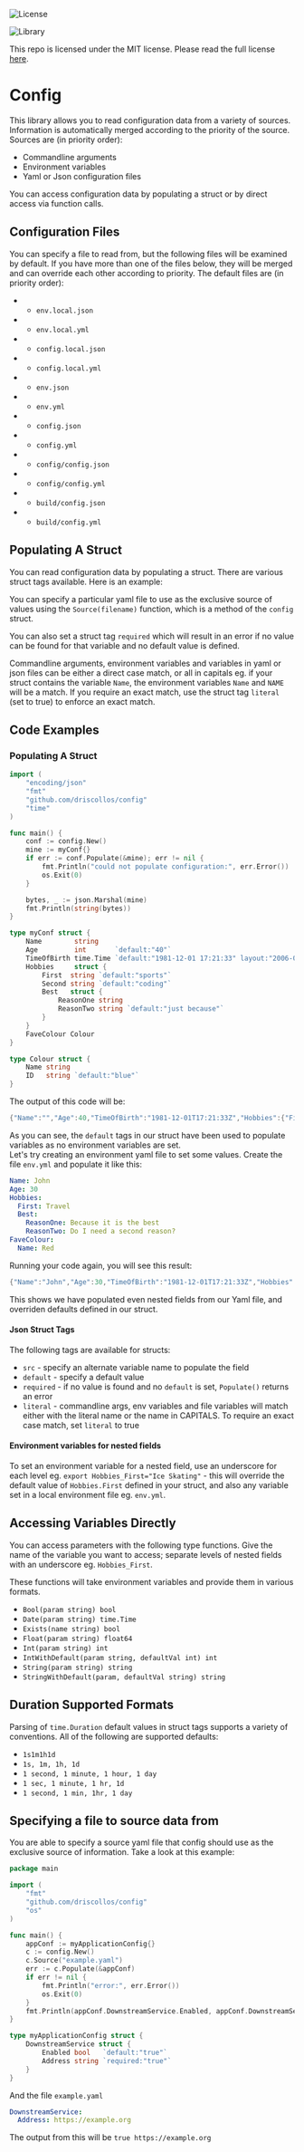 ![License](https://img.shields.io/badge/License-This%20repo%20is%20licensed%20under%20the%20MIT%20license%20-blue)

![Library](https://img.shields.io/badge/Library%20Package%20-This%20package%20contains%20a%20library-green)

This repo is licensed under the MIT license. Please read the full license [here](https://github.com/driscollos/config/blob/main/LICENSE.md). 

# Config

This library allows you to read configuration data from a variety of
sources. Information is automatically merged according to the priority of the
source. Sources are (in priority order):

* Commandline arguments
* Environment variables
* Yaml or Json configuration files

You can access configuration data by populating a struct or by direct access
via function calls.

## Configuration Files

You can specify a file to read from, but the following files will be examined
by default. If you have more than one of the files below, they will be merged
and can override each other according to priority. The default files are
(in priority order):

* * `env.local.json`
* * `env.local.yml`
* * `config.local.json`
* * `config.local.yml`
* * `env.json`
* * `env.yml`
* * `config.json`
* * `config.yml`
* * `config/config.json`
* * `config/config.yml`
* * `build/config.json`
* * `build/config.yml`

## Populating A Struct

You can read configuration data by populating a struct. There are various
struct tags available. Here is an example:


You can specify a particular yaml file to use as the exclusive source of values using the `Source(filename)`
function, which is a method of the `config` struct.

You can also set a struct tag `required` which will result in an error if no value can be found for that variable and no default value is defined.

Commandline arguments, environment variables and variables in 
yaml or json files can be either a direct case match, or all in capitals eg.
if your struct contains the variable `Name`, the environment variables `Name` and
`NAME` will be a match. If you require an exact match, use the struct
tag `literal` (set to true) to enforce an exact match.

## Code Examples

### Populating A Struct

```go
import (
	"encoding/json"
	"fmt"
	"github.com/driscollos/config"
	"time"
)

func main() {
    conf := config.New()
    mine := myConf{}
    if err := conf.Populate(&mine); err != nil {
        fmt.Println("could not populate configuration:", err.Error())
        os.Exit(0)
    }

    bytes, _ := json.Marshal(mine)
    fmt.Println(string(bytes))
}

type myConf struct {
    Name        string
    Age         int       `default:"40"`
    TimeOfBirth time.Time `default:"1981-12-01 17:21:33" layout:"2006-01-02 15:04:05"`
    Hobbies     struct {
        First  string `default:"sports"`
        Second string `default:"coding"`
        Best   struct {
            ReasonOne string
            ReasonTwo string `default:"just because"`
        }
    }
    FaveColour Colour
}

type Colour struct {
    Name string
    ID   string `default:"blue"`
}
```

The output of this code will be: 

```go
{"Name":"","Age":40,"TimeOfBirth":"1981-12-01T17:21:33Z","Hobbies":{"First":"sports","Second":"coding","Best":{"ReasonOne":"","ReasonTwo":"just because"}},"FaveColour":{"Name":"","ID":"blue"}}
```

As you can see, the `default` tags in our struct have been used to populate variables as no environment variables are set. \
Let's try creating an environment yaml file to set some values. Create the file `env.yml` and populate it like this:

```yaml
Name: John
Age: 30
Hobbies:
  First: Travel
  Best:
    ReasonOne: Because it is the best
    ReasonTwo: Do I need a second reason?
FaveColour:
  Name: Red
```

Running your code again, you will see this result:

```go
{"Name":"John","Age":30,"TimeOfBirth":"1981-12-01T17:21:33Z","Hobbies":{"First":"Travel","Second":"coding","Best":{"ReasonOne":"Because it is the best","ReasonTwo":"Do I need a second reason?"}},"FaveColour":{"Name":"Red","ID":"blue"}}
```

This shows we have populated even nested fields from our Yaml file, and overriden defaults defined in our struct.

#### Json Struct Tags

The following tags are available for structs:

* `src` - specify an alternate variable name to populate the field
* `default` - specify a default value
* `required` - if no value is found and no `default` is set, `Populate()` returns an error
* `literal` - commandline args, env variables and file variables will match either with 
the literal name or the name in CAPITALS. To require an exact case match, set `literal` to true

#### Environment variables for nested fields

To set an environment variable for a nested field, use an underscore for each level eg. `export Hobbies_First="Ice Skating"` - this will override the 
default value of `Hobbies.First` defined in your struct, and also any variable set in a local environment file eg. `env.yml`.

## Accessing Variables Directly

You can access parameters with the following type functions. Give the name of the variable you want to access; separate levels of nested fields
with an underscore eg. `Hobbies_First`.

These functions will take environment variables and provide them in various formats.

* `Bool(param string) bool`
* `Date(param string) time.Time`
* `Exists(name string) bool`
* `Float(param string) float64`
* `Int(param string) int`
* `IntWithDefault(param string, defaultVal int) int`
* `String(param string) string`
* `StringWithDefault(param, defaultVal string) string`

## Duration Supported Formats

Parsing of `time.Duration` default values in struct tags supports a variety of conventions. All of the following are supported defaults:

* `1s1m1h1d`
* `1s, 1m, 1h, 1d`
* `1 second, 1 minute, 1 hour, 1 day`
* `1 sec, 1 minute, 1 hr, 1d`
* `1 second, 1 min, 1hr, 1 day`

## Specifying a file to source data from

You are able to specify a source yaml file that config should use as the exclusive source of information.
Take a look at this example:

```go
package main

import (
    "fmt"
    "github.com/driscollos/config"
    "os"
)

func main() {
    appConf := myApplicationConfig{}
    c := config.New()
    c.Source("example.yaml")
    err := c.Populate(&appConf)
    if err != nil {
        fmt.Println("error:", err.Error())
        os.Exit(0)
    }
    fmt.Println(appConf.DownstreamService.Enabled, appConf.DownstreamService.Address)
}

type myApplicationConfig struct {
    DownstreamService struct {
        Enabled bool   `default:"true"`
        Address string `required:"true"`
    }
}
```

And the file `example.yaml`
```yaml
DownstreamService:
  Address: https://example.org
```

The output from this will be `true https://example.org`